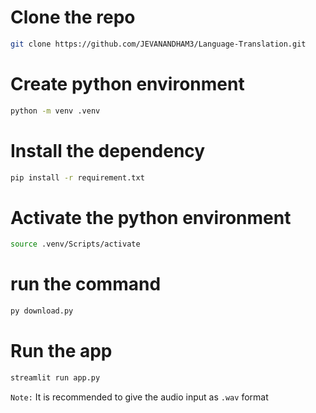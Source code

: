 # Clone the repo
```bash
git clone https://github.com/JEVANANDHAM3/Language-Translation.git
```
# Create python environment
```bash
python -m venv .venv
```
# Install the dependency
```bash
pip install -r requirement.txt
```
# Activate the python environment
```bash
source .venv/Scripts/activate
```
# run  the command
```bash
py download.py
````

# Run the app
```bash
streamlit run app.py
```

```Note:```
It is recommended  to give the audio input as  ``.wav`` format